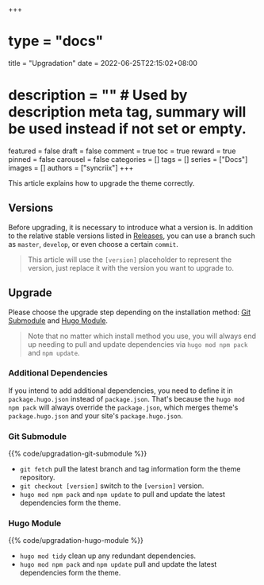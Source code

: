 +++
# type = "docs"
title = "Upgradation"
date = 2022-06-25T22:15:02+08:00
# description = "" # Used by description meta tag, summary will be used instead if not set or empty.
featured = false
draft = false
comment = true
toc = true
reward = true
pinned = false
carousel = false
categories = []
tags = []
series = ["Docs"]
images = []
authors = ["syncriix"]
+++

This article explains how to upgrade the theme correctly.

<!--more-->

## Versions

Before upgrading, it is necessary to introduce what a version is. In addition to the relative stable versions listed in [Releases](https://github.com/razonyang/hugo-theme-bootstrap/releases), you can use a branch such as `master`, `develop`, or even choose a certain `commit`.

> This article will use the `[version]` placeholder to represent the version, just replace it with the version you want to upgrade to.

## Upgrade

Please choose the upgrade step depending on the installation method: [Git Submodule](#git-submodule) and [Hugo Module](#hugo-module).

> Note that no matter which install method you use, you will always end up needing to pull and update dependencies via `hugo mod npm pack` and `npm update`.

### Additional Dependencies

If you intend to add additional dependencies, you need to define it in `package.hugo.json` instead of `package.json`.
That's because the `hugo mod npm pack` will always override the `package.json`, which merges theme's `package.hugo.json` and your site's `package.hugo.json`.

### Git Submodule

{{% code/upgradation-git-submodule %}}

- `git fetch` pull the latest branch and tag information form the theme repository.
- `git checkout [version]` switch to the `[version]` version.
- `hugo mod npm pack` and `npm update` to pull and update the latest dependencies form the theme.

### Hugo Module

{{% code/upgradation-hugo-module %}}

- `hugo mod tidy` clean up any redundant dependencies.
- `hugo mod npm pack` and `npm update` pull and update the latest dependencies form the theme.
